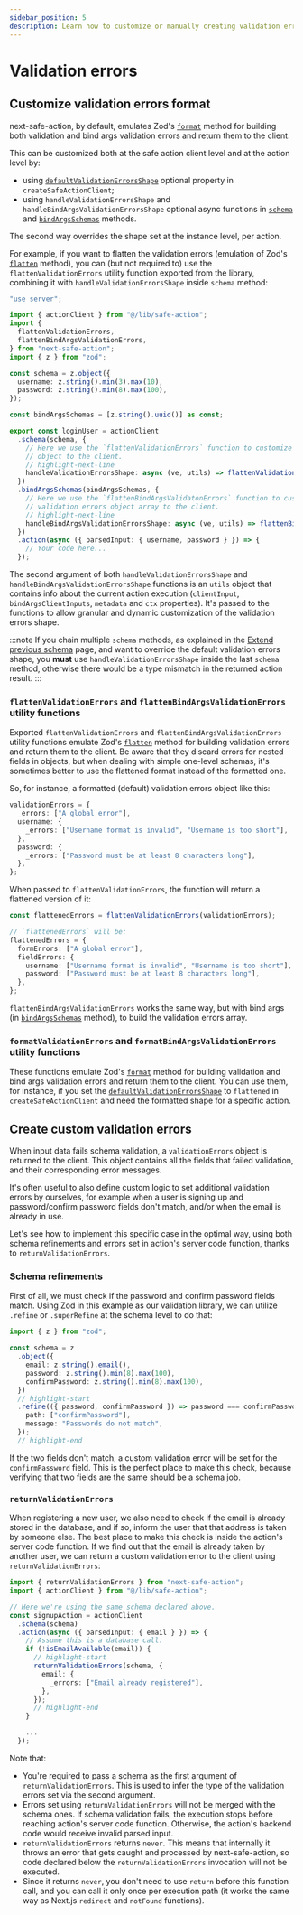 ```yaml
---
sidebar_position: 5
description: Learn how to customize or manually creating validation errors.
---
```


# Validation errors

## Customize validation errors format

next-safe-action, by default, emulates Zod's [`format`](https://zod.dev/ERROR_HANDLING?id=formatting-errors) method for building both validation and bind args validation errors and return them to the client.

This can be customized both at the safe action client level and at the action level by:
- using [`defaultValidationErrorsShape`](/docs/define-actions/create-the-client#defaultvalidationerrorsshape) optional property in `createSafeActionClient`;
- using `handleValidationErrorsShape` and `handleBindArgsValidationErrorsShape` optional async functions in [`schema`](/docs/define-actions/instance-methods#schema) and [`bindArgsSchemas`](/docs/define-actions/instance-methods#bindargsschemas) methods.

The second way overrides the shape set at the instance level, per action.

For example, if you want to flatten the validation errors (emulation of Zod's [`flatten`](https://zod.dev/ERROR_HANDLING?id=flattening-errors) method), you can (but not required to) use the `flattenValidationErrors` utility function exported from the library, combining it with `handleValidationErrorsShape` inside `schema` method:

```typescript src="src/app/login-action.ts"
"use server";

import { actionClient } from "@/lib/safe-action";
import {
  flattenValidationErrors,
  flattenBindArgsValidationErrors,
} from "next-safe-action";
import { z } from "zod";

const schema = z.object({
  username: z.string().min(3).max(10),
  password: z.string().min(8).max(100),
});

const bindArgsSchemas = [z.string().uuid()] as const;

export const loginUser = actionClient
  .schema(schema, {
    // Here we use the `flattenValidationErrors` function to customize the returned validation errors
    // object to the client.
    // highlight-next-line
    handleValidationErrorsShape: async (ve, utils) => flattenValidationErrors(ve).fieldErrors,
  })
  .bindArgsSchemas(bindArgsSchemas, {
    // Here we use the `flattenBindArgsValidatonErrors` function to customize the returned bind args
    // validation errors object array to the client.
    // highlight-next-line
    handleBindArgsValidationErrorsShape: async (ve, utils) => flattenBindArgsValidationErrors(ve),
  })
  .action(async ({ parsedInput: { username, password } }) => {
    // Your code here...
  });
```

The second argument of both `handleValidationErrorsShape` and `handleBindArgsValidationErrorsShape` functions is an `utils` object that contains info about the current action execution (`clientInput`, `bindArgsClientInputs`, `metadata` and `ctx` properties). It's passed to the functions to allow granular and dynamic customization of the validation errors shape.

:::note
If you chain multiple `schema` methods, as explained in the [Extend previous schema](/docs/define-actions/extend-previous-schemas) page, and want to override the default validation errors shape, you **must** use `handleValidationErrorsShape` inside the last `schema` method, otherwise there would be a type mismatch in the returned action result.
:::

### `flattenValidationErrors` and `flattenBindArgsValidationErrors` utility functions

Exported `flattenValidationErrors` and `flattenBindArgsValidationErrors` utility functions emulate Zod's [`flatten`](https://zod.dev/ERROR_HANDLING?id=flattening-errors) method for building validation errors and return them to the client. Be aware that they discard errors for nested fields in objects, but when dealing with simple one-level schemas, it's sometimes better to use the flattened format instead of the formatted one.

So, for instance, a formatted (default) validation errors object like this:

```typescript
validationErrors = {
  _errors: ["A global error"],
  username: {
    _errors: ["Username format is invalid", "Username is too short"],
  },
  password: {
    _errors: ["Password must be at least 8 characters long"],
  },
};
```

When passed to `flattenValidationErrors`, the function will return a flattened version of it:

```typescript
const flattenedErrors = flattenValidationErrors(validationErrors);

// `flattenedErrors` will be:
flattenedErrors = {
  formErrors: ["A global error"],
  fieldErrors: {
    username: ["Username format is invalid", "Username is too short"],
    password: ["Password must be at least 8 characters long"],
  },
};
```

`flattenBindArgsValidationErrors` works the same way, but with bind args (in [`bindArgsSchemas`](/docs/define-actions/instance-methods#bindargsschemas) method), to build the validation errors array.

### `formatValidationErrors` and `formatBindArgsValidationErrors` utility functions

These functions emulate Zod's [`format`](https://zod.dev/ERROR_HANDLING?id=formatting-errors) method for building validation and bind args validation errors and return them to the client. You can use them, for instance, if you set the [`defaultValidationErrorsShape`](/docs/define-actions/create-the-client#defaultvalidationerrorsshape) to `flattened` in `createSafeActionClient` and need the formatted shape for a specific action.

## Create custom validation errors

When input data fails schema validation, a `validationErrors` object is returned to the client. This object contains all the fields that failed validation, and their corresponding error messages.

It's often useful to also define custom logic to set additional validation errors by ourselves, for example when a user is signing up and password/confirm password fields don't match, and/or when the email is already in use.

Let's see how to implement this specific case in the optimal way, using both schema refinements and errors set in action's server code function, thanks to `returnValidationErrors`.

### Schema refinements

First of all, we must check if the password and confirm password fields match. Using Zod in this example as our validation library, we can utilize `.refine` or `.superRefine` at the schema level to do that:

```typescript
import { z } from "zod";

const schema = z
  .object({
    email: z.string().email(),
    password: z.string().min(8).max(100),
    confirmPassword: z.string().min(8).max(100),
  })
  // highlight-start
  .refine(({ password, confirmPassword }) => password === confirmPassword, {
    path: ["confirmPassword"],
    message: "Passwords do not match",
  });
  // highlight-end
```

If the two fields don't match, a custom validation error will be set for the `confirmPassword` field. This is the perfect place to make this check, because verifying that two fields are the same should be a schema job.

### `returnValidationErrors`

When registering a new user, we also need to check if the email is already stored in the database, and if so, inform the user that that address is taken by someone else. The best place to make this check is inside the action's server code function. If we find out that the email is already taken by another user, we can return a custom validation error to the client using `returnValidationErrors`:

```typescript
import { returnValidationErrors } from "next-safe-action";
import { actionClient } from "@/lib/safe-action";

// Here we're using the same schema declared above.
const signupAction = actionClient
  .schema(schema)
  .action(async ({ parsedInput: { email } }) => {
    // Assume this is a database call.
    if (!isEmailAvailable(email)) {
      // highlight-start
      returnValidationErrors(schema, {
        email: {
          _errors: ["Email already registered"],
        },
      });
      // highlight-end
    }

    ...
  });
```

Note that:

- You're required to pass a schema as the first argument of `returnValidationErrors`. This is used to infer the type of the validation errors set via the second argument.
- Errors set using `returnValidationErrors` will not be merged with the schema ones. If schema validation fails, the execution stops before reaching action's server code function. Otherwise, the action's backend code would receive invalid parsed input.
- `returnValidationErrors` returns `never`. This means that internally it throws an error that gets caught and processed by next-safe-action, so code declared below the `returnValidationErrors` invocation will not be executed.
- Since it returns `never`, you don't need to use `return` before this function call, and you can call it only once per execution path (it works the same way as Next.js `redirect` and `notFound` functions).